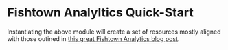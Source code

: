 # Fishtown Analyltics Quick-Start

Instantiating the above module will create a set of resources mostly aligned
with those outined in [this great Fishtown Analytics blog post](https://blog.getdbt.com/how-we-configure-snowflake/).
